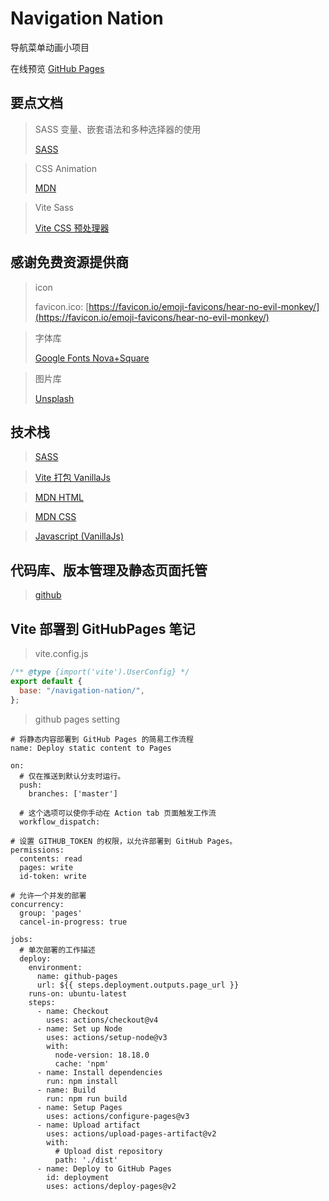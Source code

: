# Navigation Nation

导航菜单动画小项目

在线预览 [GitHub Pages](https://azir-dev.github.io/navigation-nation/)

## 要点文档

> SASS 变量、嵌套语法和多种选择器的使用
>
> [SASS](https://sass-lang.com/)

> CSS Animation
>
> [MDN](https://developer.mozilla.org/zh-CN/docs/Web/CSS/animation)

> Vite Sass
>
> [Vite CSS 预处理器](https://cn.vitejs.dev/guide/features#css-pre-processors)

## 感谢免费资源提供商

> icon
>
> favicon.ico: [https://favicon.io/emoji-favicons/hear-no-evil-monkey/](https://favicon.io/emoji-favicons/hear-no-evil-monkey/)

> 字体库
>
> [Google Fonts Nova+Square](https://fonts.google.com/specimen/Nova+Square)

> 图片库
>
> [Unsplash](https://unsplash.com/)

## 技术栈

> [SASS](https://sass-lang.com/)

> [Vite 打包 VanillaJs](https://cn.vitejs.dev/)

> [MDN HTML](https://developer.mozilla.org/zh-CN/docs/Learn/HTML)

> [MDN CSS](https://developer.mozilla.org/zh-CN/docs/Learn/CSS)

> [Javascript (VanillaJs)](https://developer.mozilla.org/zh-CN/docs/Learn/JavaScript)

## 代码库、版本管理及静态页面托管

> [github](https://github.com/)

## Vite 部署到 GitHubPages 笔记

> vite.config.js

```js
/** @type {import('vite').UserConfig} */
export default {
  base: "/navigation-nation/",
};
```

> github pages setting

```
# 将静态内容部署到 GitHub Pages 的简易工作流程
name: Deploy static content to Pages

on:
  # 仅在推送到默认分支时运行。
  push:
    branches: ['master']

  # 这个选项可以使你手动在 Action tab 页面触发工作流
  workflow_dispatch:

# 设置 GITHUB_TOKEN 的权限，以允许部署到 GitHub Pages。
permissions:
  contents: read
  pages: write
  id-token: write

# 允许一个并发的部署
concurrency:
  group: 'pages'
  cancel-in-progress: true

jobs:
  # 单次部署的工作描述
  deploy:
    environment:
      name: github-pages
      url: ${{ steps.deployment.outputs.page_url }}
    runs-on: ubuntu-latest
    steps:
      - name: Checkout
        uses: actions/checkout@v4
      - name: Set up Node
        uses: actions/setup-node@v3
        with:
          node-version: 18.18.0
          cache: 'npm'
      - name: Install dependencies
        run: npm install
      - name: Build
        run: npm run build
      - name: Setup Pages
        uses: actions/configure-pages@v3
      - name: Upload artifact
        uses: actions/upload-pages-artifact@v2
        with:
          # Upload dist repository
          path: './dist'
      - name: Deploy to GitHub Pages
        id: deployment
        uses: actions/deploy-pages@v2
```
